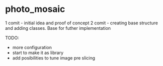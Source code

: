 # photo_mosaic

1 comit - initial idea and proof of concept
2 comit - creating base structure and adding classes. Base for futher implementation 

TODO:
- more configuration
- start to make it as library
- add posibilities to tune image pre slicing